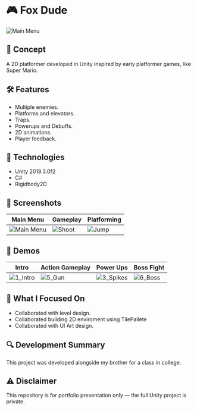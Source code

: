 # 🎮 Fox Dude

![Main Menu](https://github.com/user-attachments/assets/4ada5e80-6bc0-499d-954b-c91f810aca08)

## 🧠 Concept
A 2D platformer developed in Unity inspired by early platformer games, like Super Mario.

## 🛠️ Features
- Multiple enemies.
- Platforms and elevators.
- Traps.
- Powerups and Debuffs.
- 2D animations.
- Player feedback.

## 🧪 Technologies
- Unity 2018.3.0f2
- C#
- Rigidbody2D

## 🎨 Screenshots

| Main Menu | Gameplay | Platforming |
|-----------|----------|-------------|
| ![Main Menu](https://github.com/user-attachments/assets/21f02b5e-6eb9-4315-816f-737dd8823807) | ![Shoot](https://github.com/user-attachments/assets/8ee73652-688f-485d-963e-94609b60ed9b) | ![Jump](https://github.com/user-attachments/assets/b3e8ba9c-610e-45ee-b632-f14b5ee53c90) |

## 🎥 Demos

| Intro | Action Gameplay | Power Ups | Boss Fight |
|-------|-----------------|-----------|------------|
| ![1_Intro](https://github.com/user-attachments/assets/4105252b-948a-4da1-9612-1f96cc0c750c) | ![5_Gun](https://github.com/user-attachments/assets/b12e93e1-11db-4ece-b809-78f51f2a89b4) | ![3_Spikes](https://github.com/user-attachments/assets/01c0c003-b40c-46bd-a9c0-b3405115794e) | ![6_Boss](https://github.com/user-attachments/assets/19cd1de0-ca13-409c-938c-cf4f01f9d6ac) |




## 🎯 What I Focused On
- Collaborated with level design.
- Collaborated building 2D enviroment using TilePallete
- Collaborated with UI Art design.

## 🔍 Development Summary
This project was developed alongside my brother for a class in college.

## ⚠️ Disclaimer
This repository is for portfolio presentation only — the full Unity project is private.
